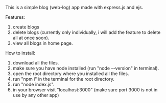 This is a simple blog (web-log) app made with express.js and ejs.

Features:

1. create blogs
2. delete blogs (currently only individually, i will add the feature to delete all at once soon).
3. view all blogs in home page.

How to install:

1. download all the files.
2. make sure you have node installed (run "node --version" in terminal).
3. open the root directory where you installed all the files.
4. run "npm i" in the terminal for the root directory.
5. run "node index.js".
6. in your browser visit "localhost:3000" (make sure port 3000 is not in use by any other app)
